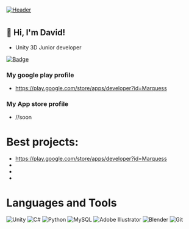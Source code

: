 #

[![Header](https://github.com/yeview/yeview/blob/main/assets/IMG_3174.PNG)]()

#

## 👋 Hi, I'm David!

- Unity 3D Junior developer

[![Badge](https://github.com/yeview/yeview/blob/main/assets/UJP.png)]()

### My google play profile 
- https://play.google.com/store/apps/developer?id=Marquess
### My App store profile
- //soon

# Best projects:
- https://play.google.com/store/apps/developer?id=Marquess
-
-
-

# Languages and Tools
![Unity](https://img.shields.io/badge/-Unity3D-090909?style=for-the-badge&logo=unity)
![C#](https://img.shields.io/badge/-C%23-%234B275F.svg?style=for-the-badge&logo=C-sharp)
![Python](https://img.shields.io/badge/python-%2314354C.svg?style=for-the-badge&logo=python&logoColor=white)
![MySQL](https://img.shields.io/badge/mysql-%2300599C.svg?style=for-the-badge&logo=mysql&logoColor=white)
![Adobe Illustrator](https://img.shields.io/badge/adobeillustrator-%23FF9A00.svg?style=for-the-badge&logo=adobeillustrator&logoColor=white)
![Blender](https://img.shields.io/badge/blender-%23F5792A.svg?style=for-the-badge&logo=blender&logoColor=white)
![Git](https://img.shields.io/badge/git-%23F05033.svg?style=for-the-badge&logo=git&logoColor=white)


<!---
yeview/yeview is a ✨ special ✨ repository because its `README.md` (this file) appears on your GitHub profile.
You can click the Preview link to take a look at your changes.
--->
